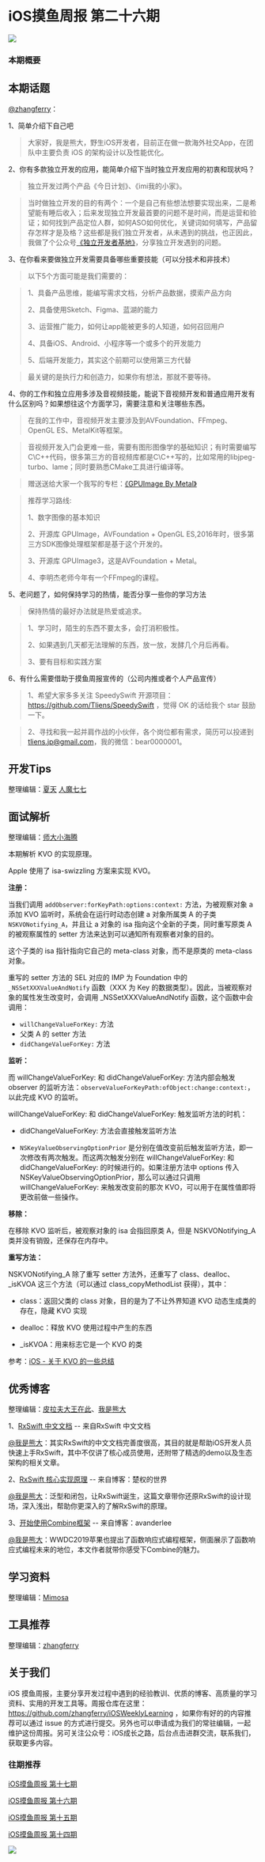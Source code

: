 # iOS摸鱼周报 第二十六期

![](https://gitee.com/zhangferry/Images/raw/master/gitee/iOS摸鱼周报模板.png)

### 本期概要

> 

## 本期话题

[@zhangferry](https://zhangferry.com)：

1、简单介绍下自己吧

> 大家好，我是熊大，野生iOS开发者，目前正在做一款海外社交App，在团队中主要负责 iOS 的架构设计以及性能优化。

2、你有多款独立开发的应用，能简单介绍下当时独立开发应用的初衷和现状吗？

> 独立开发过两个产品《今日计划》、《imi我的小家》。

> 当时做独立开发的目的有两个：一个是自己有些想法想要实现出来，二是希望能有睡后收入；后来发现独立开发最首要的问题不是时间，而是运营和验证；如何找到产品定位人群，如何ASO如何优化，关键词如何填写，产品留存怎样才是及格？这些都是我们独立开发者，从未遇到的挑战，也正因此，我做了个公众号[《独立开发者基地》](https://mp.weixin.qq.com/mp/profile_ext?action=home&__biz=Mzg4OTU1Njk1MQ==&scene=124#wechat_redirect)，分享独立开发遇到的问题。

3、在你看来要做独立开发需要具备哪些重要技能（可以分技术和非技术）

> 以下5个方面可能是我们需要的：

> 1、具备产品思维，能编写需求文档，分析产品数据，摸索产品方向
> 
> 2、具备使用Sketch、Figma、蓝湖的能力
> 
> 3、运营推广能力，如何让app能被更多的人知道，如何召回用户
> 
> 4、具备iOS、Android、小程序等一个或多个的开发能力
> 
> 5、后端开发能力，其实这个前期可以使用第三方代替

> 最关键的是执行力和创造力，如果你有想法，那就不要等待。

4、你的工作和独立应用多涉及音视频技能，能说下音视频开发和普通应用开发有什么区别吗？如果想往这个方面学习，需要注意和关注哪些东西。

> 在我的工作中，音视频开发主要涉及到AVFoundation、FFmpeg、OpenGL ES、MetalKit等框架。

> 音视频开发入门会更难一些，需要有图形图像学的基础知识；有时需要编写C\C++代码，很多第三方的音视频库都是C\C++写的，比如常用的libjpeg-turbo、lame；同时要熟悉CMake工具进行编译等。

> 赠送送给大家一个我写的专栏：[《GPUImage By Metal》](https://xiaozhuanlan.com/GPUImage/present/42a8fba462217d3717c54d707db55ae7b49d86ce)

> 推荐学习路线:
> 
> 1、数字图像的基本知识
> 
> 2、开源库 GPUImage，AVFoundation + OpenGL ES,2016年时，很多第三方SDK图像处理框架都是基于这个开发的。
> 
> 3、开源库 GPUImage3，这是AVFoundation + Metal。
> 
> 4、李明杰老师今年有一个FFmpeg的课程。

5、老问题了，如何保持学习的热情，能否分享一些你的学习方法

> 保持热情的最好办法就是热爱或追求。

> 1、学习时，陌生的东西不要太多，会打消积极性。
> 
> 2、如果遇到几天都无法理解的东西，放一放，发酵几个月后再看。
> 
> 3、要有目标和实践方案

6、有什么需要借助于摸鱼周报宣传的（公司内推或者个人产品宣传）

> 1、希望大家多多关注 SpeedySwift 开源项目：https://github.com/Tliens/SpeedySwift ，觉得 OK 的话给我个 star 鼓励一下。

> 2、寻找和我一起并肩作战的小伙伴，各个岗位都有需求，简历可以投递到 tliens.jp@gmail.com，我的微信：bear0000001。

## 开发Tips

整理编辑：[夏天](https://juejin.cn/user/3298190611456638) [人魔七七](https://github.com/renmoqiqi)



## 面试解析

整理编辑：[师大小海腾](https://juejin.cn/user/782508012091645/posts)

本期解析 KVO 的实现原理。

Apple 使用了 isa-swizzling 方案来实现 KVO。

**注册：**

当我们调用 `addObserver:forKeyPath:options:context:` 方法，为被观察对象 a 添加 KVO 监听时，系统会在运行时动态创建 a 对象所属类 A 的子类 `NSKVONotifying_A`，并且让 a 对象的 isa 指向这个全新的子类，同时重写原类 A 的被观察属性的 setter 方法来达到可以通知所有观察者对象的目的。

这个子类的 isa 指针指向它自己的 meta-class 对象，而不是原类的 meta-class 对象。

重写的 setter 方法的 SEL 对应的 IMP 为 Foundation 中的 `_NSSetXXXValueAndNotify` 函数（XXX 为 Key 的数据类型）。因此，当被观察对象的属性发生改变时，会调用 _NSSetXXXValueAndNotify 函数，这个函数中会调用：

* `willChangeValueForKey:` 方法
*  父类 A 的 setter 方法
*  `didChangeValueForKey:` 方法

**监听：**

而 willChangeValueForKey: 和 didChangeValueForKey: 方法内部会触发 observer 的监听方法：`observeValueForKeyPath:ofObject:change:context:`，以此完成 KVO 的监听。

willChangeValueForKey: 和 didChangeValueForKey: 触发监听方法的时机：

* didChangeValueForKey: 方法会直接触发监听方法

* `NSKeyValueObservingOptionPrior` 是分别在值改变前后触发监听方法，即一次修改有两次触发。而这两次触发分别在 willChangeValueForKey: 和 didChangeValueForKey: 的时候进行的。如果注册方法中 options 传入 NSKeyValueObservingOptionPrior，那么可以通过只调用 willChangeValueForKey: 来触发改变前的那次 KVO，可以用于在属性值即将更改前做一些操作。

**移除：**

在移除 KVO 监听后，被观察对象的 isa 会指回原类 A，但是 NSKVONotifying_A 类并没有销毁，还保存在内存中。

**重写方法：**

NSKVONotifying_A 除了重写 setter 方法外，还重写了 class、dealloc、_isKVOA 这三个方法（可以通过 class_copyMethodList 获得），其中：

* class：返回父类的 class 对象，目的是为了不让外界知道 KVO 动态生成类的存在，隐藏 KVO 实现

* dealloc：释放 KVO 使用过程中产生的东西

* _isKVOA：用来标志它是一个 KVO 的类

参考：[iOS - 关于 KVO 的一些总结](https://juejin.cn/post/6844903972528979976 "iOS - 关于 KVO 的一些总结")

## 优秀博客

整理编辑：[皮拉夫大王在此](https://www.jianshu.com/u/739b677928f7)、[我是熊大](https://juejin.cn/user/1151943916921885)

1、[RxSwift 中文文档](https://beeth0ven.github.io/RxSwift-Chinese-Documentation/ "RxSwift 中文文档") -- 来自RxSwift 中文文档

[@我是熊大](https://juejin.cn/user/1151943916921885)：其实RxSwift的中文文档完善度很高，其目的就是帮助iOS开发人员快速上手RxSwift，其中不仅讲了核心成员使用，还附带了精选的demo以及生态架构的相关文章。

2、[RxSwift 核心实现原理](http://chuquan.me/2020/08/24/rxswift-core-implement/ "RxSwift 核心实现原理") -- 来自博客：楚权的世界

[@我是熊大](https://juejin.cn/user/1151943916921885)：泛型和闭包，让RxSwift诞生，这篇文章带你还原RxSwift的设计现场，深入浅出，帮助你更深入的了解RxSwift的原理。


3、[开始使用Combine框架](https://beeth0ven.github.io/RxSwift-Chinese-Documentation/ "开始使用Combine框架") -- 来自博客：avanderlee

[@我是熊大](https://juejin.cn/user/1151943916921885)：WWDC2019苹果也提出了函数响应式编程框架，侧面展示了函数响应式编程未来的地位，本文作者就带你感受下Combine的魅力。


## 学习资料

整理编辑：[Mimosa](https://juejin.cn/user/1433418892590136)



## 工具推荐

整理编辑：[zhangferry](https://zhangferry.com)

## 关于我们

iOS 摸鱼周报，主要分享开发过程中遇到的经验教训、优质的博客、高质量的学习资料、实用的开发工具等。周报仓库在这里：https://github.com/zhangferry/iOSWeeklyLearning ，如果你有好的的内容推荐可以通过 issue 的方式进行提交。另外也可以申请成为我们的常驻编辑，一起维护这份周报。另可关注公众号：iOS成长之路，后台点击进群交流，联系我们，获取更多内容。

### 往期推荐

[iOS摸鱼周报 第十七期](https://mp.weixin.qq.com/s/3vukUOskJzoPyES2R7rJNg)

[iOS摸鱼周报 第十六期](https://mp.weixin.qq.com/s/nuij8iKsARAF2rLwkVtA8w)

[iOS摸鱼周报 第十五期](https://mp.weixin.qq.com/s/6thW_YKforUy_EMkX0OVxA)

[iOS摸鱼周报 第十四期](https://mp.weixin.qq.com/s/br4DUrrtj9-VF-VXnTIcZw)

![](https://gitee.com/zhangferry/Images/raw/master/iOSWeeklyLearning/WechatIMG384.jpeg)
